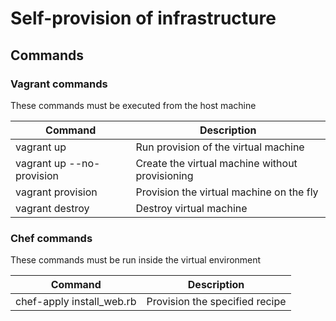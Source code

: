 # Self-provision of infrastructure

## Commands

### Vagrant commands

These commands must be executed from the host machine

| Command | Description   |
|---|---|
| vagrant up | Run provision of the virtual machine |
| vagrant up --no-provision | Create the virtual machine without provisioning |
| vagrant provision | Provision the virtual machine on the fly |
| vagrant destroy | Destroy virtual machine |

### Chef commands

These commands must be run inside the virtual environment

| Command | Description   |
|---|---|
| chef-apply install_web.rb | Provision the specified recipe |


